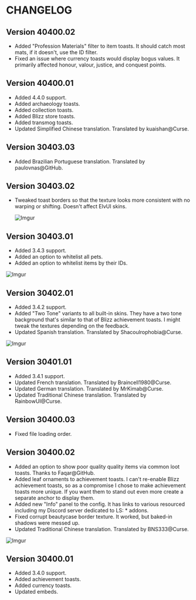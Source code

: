 # CHANGELOG

## Version 40400.02

- Added "Profession Materials" filter to item toasts. It should catch most mats, if it doesn't, use the ID filter.
- Fixed an issue where currency toasts would display bogus values. It primarily affected honour, valour, justice, and
  conquest points.

## Version 40400.01

- Added 4.4.0 support.
- Added archaeology toasts.
- Added collection toasts.
- Added Blizz store toasts.
- Added transmog toasts.
- Updated Simplified Chinese translation. Translated by kuaishan@Curse.

## Version 30403.03

- Added Brazilian Portuguese translation. Translated by paulovnas@GitHub.

## Version 30403.02

- Tweaked toast borders so that the texture looks more consistent with no warping or shifting.
  Doesn't affect ElvUI skins.

  ![Imgur](https://i.imgur.com/VbQfaNq.png)

## Version 30403.01

- Added 3.4.3 support.
- Added an option to whitelist all pets.
- Added an option to whitelist items by their IDs.

![Imgur](https://i.imgur.com/aLgabJC.png)

## Version 30402.01

- Added 3.4.2 support.
- Added "Two Tone" variants to all built-in skins. They have a two tone background that's similar
  to that of Blizz achievement toasts. I might tweak the textures depending on the feedback.
- Updated Spanish translation. Translated by Shacoulrophobia@Curse.

![Imgur](https://i.imgur.com/2QWIHCd.png)

## Version 30401.01

- Added 3.4.1 support.
- Updated French translation. Translated by Braincell1980@Curse.
- Updated German translation. Translated by MrKimab@Curse.
- Updated Traditional Chinese translation. Translated by RainbowUI@Curse.

## Version 30400.03

- Fixed file loading order.

## Version 30400.02

- Added an option to show poor quality quality items via common loot toasts. Thanks to Faqar@GitHub.
- Added leaf ornaments to achievement toasts. I can't re-enable Blizz achievement toasts, so as a
  compromise I chose to make achievement toasts more unique. If you want them to stand out even more
  create a separate anchor to display them.
- Added new "Info" panel to the config. It has links to various resourced including my Discord
  server dedicated to LS: * addons.
- Fixed corrupt beautycase border texture. It worked, but baked-in shadows were messed up.
- Updated Traditional Chinese translation. Translated by BNS333@Curse.

![Imgur](https://i.imgur.com/yqJ7C6S.png)

## Version 30400.01

- Added 3.4.0 support.
- Added achievement toasts.
- Added currency toasts.
- Updated embeds.
